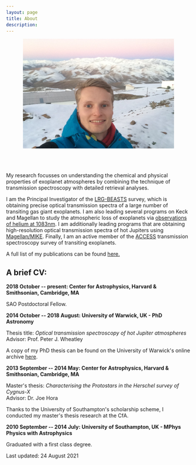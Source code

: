 ```yaml
---
layout: page
title: About
description:
---
```


<center><img src="assets/images/me_LaSilla.JPG" style="width:413px;height:300px;">
</center>

<br><br>

My research focusses on understanding the chemical and physical properties of exoplanet atmospheres by combining the technique of transmission spectroscopy with detailed retrieval analyses.

I am the Principal Investigator of the [LRG-BEASTS](./LRG-BEASTS.html) survey, which is obtaining precise optical transmission spectra of a large number of transiting gas giant exoplanets. I am also leading several programs on Keck and Magellan to study the atmospheric loss of exoplanets via [observations of helium at 1083nm](https://ui.adsabs.harvard.edu/abs/2020arXiv200107667K/abstract). I am additionally leading programs that are obtaining high-resolution optical transmission spectra of hot Jupiters using [Magellan/MIKE](https://ui.adsabs.harvard.edu/abs/2003SPIE.4841.1694B/abstract). Finally, I am an active member of the [ACCESS](http://project-access.space/) transmission spectroscopy survey of transiting exoplanets.

A full list of my publications can be found [here.](./publications.html)

## A brief CV:

**2018 October -- present: Center for Astrophysics, Harvard & Smithsonian, Cambridge, MA**

SAO Postdoctoral Fellow.

**2014 October -- 2018 August: University of Warwick, UK - PhD Astronomy**

Thesis title: _Optical transmission spectroscopy of hot Jupiter atmospheres_ <br>
Advisor: Prof. Peter J. Wheatley <br>

A copy of my PhD thesis can be found on the University of Warwick's online archive [here](https://wrap.warwick.ac.uk/111014/).


**2013 September -- 2014 May: Center for Astrophysics, Harvard & Smithsonian, Cambridge, MA**

Master's thesis: _Characterising the Protostars in the Herschel survey of Cygnus-X_ <br>
Advisor: Dr. Joe Hora

Thanks to the University of Southampton's scholarship scheme, I conducted my master's thesis research at the CfA.

**2010 September -- 2014 July: University of Southampton, UK - MPhys Physics with Astrophysics**

Graduated with a first class degree.

Last updated: 24 August 2021
